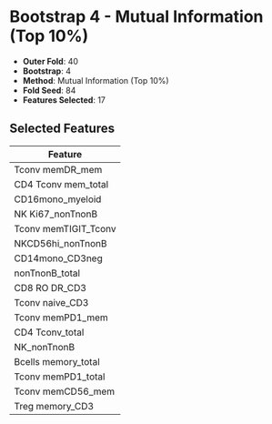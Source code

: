 # Bootstrap 4 - Mutual Information (Top 10%)

- **Outer Fold**: 40
- **Bootstrap**: 4
- **Method**: Mutual Information (Top 10%)
- **Fold Seed**: 84
- **Features Selected**: 17

## Selected Features

| Feature |
|---------|
| Tconv memDR_mem |
| CD4 Tconv mem_total |
| CD16mono_myeloid |
| NK Ki67_nonTnonB |
| Tconv memTIGIT_Tconv |
| NKCD56hi_nonTnonB |
| CD14mono_CD3neg |
| nonTnonB_total |
| CD8 RO DR_CD3 |
| Tconv naive_CD3 |
| Tconv memPD1_mem |
| CD4 Tconv_total |
| NK_nonTnonB |
| Bcells memory_total |
| Tconv memPD1_total |
| Tconv memCD56_mem |
| Treg memory_CD3 |
